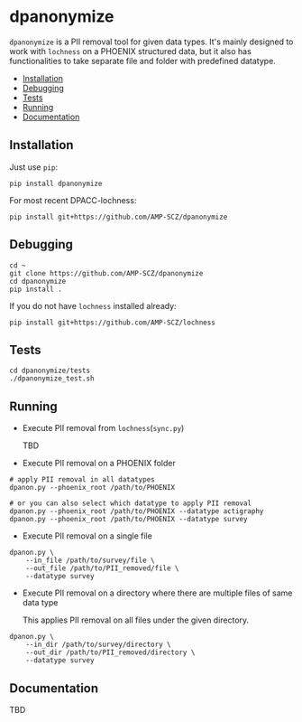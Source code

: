 # dpanonymize

`dpanonymize` is a PII removal tool for given data types. It's mainly designed
to work with `lochness` on a PHOENIX structured data, but it also has
functionalities to take separate file and folder with predefined datatype.

   * [Installation](#installation)
   * [Debugging](#debugging)
   * [Tests](#tests)
   * [Running](#running)
   * [Documentation](#documentation)


## Installation

Just use `pip`:

```
pip install dpanonymize
```


For most recent DPACC-lochness:

```
pip install git+https://github.com/AMP-SCZ/dpanonymize
```


## Debugging

```
cd ~
git clone https://github.com/AMP-SCZ/dpanonymize
cd dpanonymize
pip install .
```

If you do not have `lochness` installed already:

```
pip install git+https://github.com/AMP-SCZ/lochness
```

## Tests

```
cd dpanonymize/tests
./dpanonymize_test.sh
```


## Running

- Execute PII removal from `lochness`(`sync.py`)
  
  TBD

- Execute PII removal on a PHOENIX folder
```
# apply PII removal in all datatypes
dpanon.py --phoenix_root /path/to/PHOENIX

# or you can also select which datatype to apply PII removal
dpanon.py --phoenix_root /path/to/PHOENIX --datatype actigraphy
dpanon.py --phoenix_root /path/to/PHOENIX --datatype survey
```

- Execute PII removal on a single file
```
dpanon.py \
    --in_file /path/to/survey/file \
    --out_file /path/to/PII_removed/file \
    --datatype survey
```

- Execute PII removal on a directory where there are multiple files of same data type

  This applies PII removal on all files under the given directory.
```
dpanon.py \
    --in_dir /path/to/survey/directory \
    --out_dir /path/to/PII_removed/directory \
    --datatype survey
```



## Documentation

TBD
